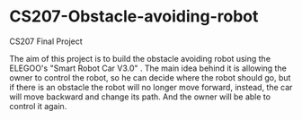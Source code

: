 # CS207-Obstacle-avoiding-robot
CS207 Final Project


The aim of this project is to build the obstacle avoiding robot using the ELEGOO's "Smart Robot Car V3.0" . The main idea behind it is allowing the owner to control the robot, so he can decide where the
robot should go, but if there is an obstacle the robot will no longer move forward, instead, the car will move
backward and change its path. And the owner will be able to control it again.



